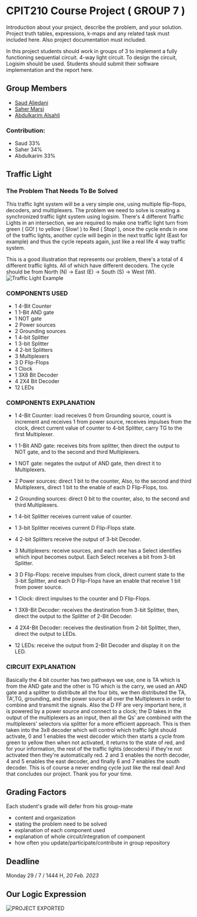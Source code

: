 # CPIT210 Course Project ( GROUP 7 )
Introduction about your project, describe the problem, and your solution. Project truth tables, expressions, k-maps and any related task must included here. Also project documentation must included.

In this project students should work in groups of 3 to implement a fully functioning sequential circuit. 4-way light circuit. To design the circuit, Logisim should be used. Students should submit their software implementation and the report here. 

## Group Members
[comment]: <> (each group memeber should write his first, middle and last name with link to his GitHub account)
- [Saud Aljedani](https://github.com/Saudsaad5)
- [Saher Marsi](https://github.com/SaherMarsi)
- [Abdulkarim Alsahli](https://github.com/Abdulkarim-Alsahli)

[comment]: <> (Students should include the contribution percentage of each group member.)
[comment]: <> (Example:)
### Contribution:
- Saud 33%
- Saher 34%
- Abdulkarim 33%



## Traffic Light
### The Problem That Needs To Be Solved
This traffic light system will be a very simple one, using multiple flip-flops, decoders, and multiplexers. The problem we need to solve is creating a synchronized traffic light system using logisim. There's 4 different Traffic Lights in an intersection, we are required to make one traffic light turn from green ( GO! ) to yellow ( Slow! ) to Red ( Stop! ), once the cycle ends in one of the traffic lights, another cycle will begin in the next traffic light (East for example) and thus the cycle repeats again, just like a real life 4 way traffic system.

This is a good illustration that represents our problem, there's a total of 4 different traffic lights. All of which have different decoders.
The cycle should be from North (N) -> East (E) -> South (S) -> West (W).
![Traffic Light Example](https://user-images.githubusercontent.com/93139459/219962272-ddb7242a-f686-4e76-b5f0-6b2534ad2760.jpg)


### COMPONENTS USED
- 1 4-Bit Counter
- 1 1-Bit AND gate
- 1 NOT gate
- 2 Power sources
- 2 Grounding sources
- 1 4-bit Splitter
- 1 3-bit Splitter
- 4 2-bit Splitters
- 3 Multiplexers
- 3 D Flip-Flops
- 1 Clock
- 1 3X8 Bit Decoder
- 4 2X4 Bit Decoder
- 12 LEDs

### COMPONENTS EXPLANATION
-	1 4-Bit Counter: load receives 0 from Grounding source, count is increment and receives 1 from power source, receives impulses from the clock, direct current value     of counter to 4-bit Splitter, carry TG to the first Multiplexer.

-	1 1-Bit AND gate: receives bits from splitter, then direct the output to NOT gate, and to the second and third Multiplexers.

-	1 NOT gate: negates the output of AND gate, then direct it to Multiplexers. 

-	2 Power sources: direct 1 bit to the counter, Also, to the second and third Multiplexers, direct 1 bit to the enable of each D Flip-Flops, too.

-	2 Grounding sources: direct 0 bit to the counter, also, to the second and third Multiplexers.

-	1 4-bit Splitter receives current value of counter.

-	1 3-bit Splitter receives current D Flip-Flops state.

-	4 2-bit Splitters receive the output of 3-bit Decoder.

-	3 Multiplexers: receive sources, and each one has a Select identifies which input becomes output. Each Select receives a bit from 3-bit Splitter.

-	3 D Flip-Flops: receive impulses from clock, direct current state to the 3-bit Splitter, and each D Flip-Flops have an enable that receive 1 bit from power source.

-	1 Clock: direct impulses to the counter and D Flip-Flops.

-	1 3X8-Bit Decoder: receives the destination from 3-bit Splitter, then, direct the output to the Splitter of 2-Bit Decoder.

-	4 2X4-Bit Decoder: receives the destination from 2-bit Splitter, then, direct the output to LEDs.

-	12 LEDs: receive the output from 2-Bit Decoder and display it on the LED.


### CIRCUIT EXPLANATION
Basically the 4 bit counter has two pathways we use, one is TA which is from the AND gate and the other is TG which is the carry, we used an AND gate and a splitter to distribute all the four bits, we then distributed the TA, TA',TG, grounding, and the power source all over the Multiplexers in order to combine and transmit the signals. Also the D FF are very important here, it is powered by a power source and connect to a clock; the D takes in the output of the multiplexers as an input, then all the Qs' are combined with the multiplexers' selectors via splitter for a more efficient approach. This is then taken into the 3x8 decoder which will control which traffic light should activate, 0 and 1 enables the west decoder which then starts a cycle from green to yellow then when not activated, it returns to the state of red, and for your information, the rest of the traffic lights (decoders) if they're not activated then they're automatically red. 2 and 3 enables the north decoder, 4 and 5 enables the east decoder, and finally 6 and 7 enables the south decoder. This is of course a never ending cycle just like the real deal! And that concludes our project. Thank you for your time. 
## Grading Factors
Each student's grade will defer from his group-mate 
- content and organization
- stating the problem need to be solved
- explanation of each component used
- explanation of whole circuit/integration of component
- how often you update/participate/contribute in group repository

## Deadline
Monday 29 / 7 / 1444 H, *20 Feb. 2023*

## Our Logic Expression
![PROJECT EXPORTED](https://user-images.githubusercontent.com/93139459/219938044-359ee041-689d-4429-9bce-a0c383a9438a.jpg)


